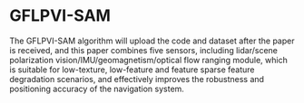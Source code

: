 # GFLPVI-SAM
The GFLPVI-SAM algorithm will upload the code and dataset after the paper is received, and this paper combines five sensors, including lidar/scene polarization vision/IMU/geomagnetism/optical flow ranging module, which is suitable for low-texture, low-feature and feature sparse feature degradation scenarios, and effectively improves the robustness and positioning accuracy of the navigation system.

